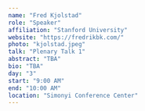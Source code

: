 ```yaml
---
name: "Fred Kjolstad"
role: "Speaker"
affiliation: "Stanford University"
website: "https://fredrikbk.com/"
photo: "kjolstad.jpeg"
talk: "Plenary Talk 1"
abstract: "TBA"
bio: "TBA"
day: "3"
start: "9:00 AM"
end: "10:00 AM"
location: "Simonyi Conference Center"
---
```

